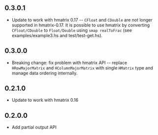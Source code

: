 0.3.0.1
-------
* Update to work with hmatrix 0.17 -- `CFloat` and `CDouble` are not longer supported
  in hmatrix-0.17. It is possible to use hmatrix by converting `CFloat/CDouble` to
  `Float/Double` using `smap realToFrac` (see examples/example3.hs and test/test-get.hs).

0.3.0.0
-------
* Breaking change: fix problem with hmatrix API -- replace
  `HRowMajorMatrix` and `HColumnMajorMatrix` with single `HMatrix`
  type and manage data ordering internally.

0.2.1.0
-------
* Update to work with hmatrix 0.16

0.2.0.0
-------
* Add partial output API
